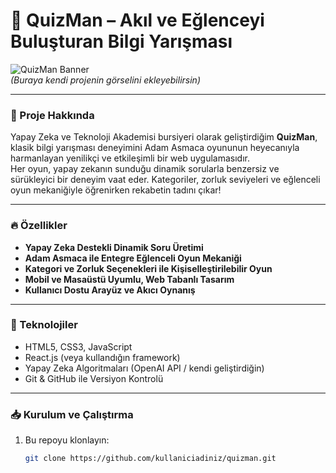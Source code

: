 # 🎯 QuizMan – Akıl ve Eğlenceyi Buluşturan Bilgi Yarışması

![QuizMan Banner](https://user-images.githubusercontent.com/yourusername/quizman-banner.png)  
*(Buraya kendi projenin görselini ekleyebilirsin)*

---

### 🚀 Proje Hakkında  
Yapay Zeka ve Teknoloji Akademisi bursiyeri olarak geliştirdiğim **QuizMan**, klasik bilgi yarışması deneyimini Adam Asmaca oyununun heyecanıyla harmanlayan yenilikçi ve etkileşimli bir web uygulamasıdır.  
Her oyun, yapay zekanın sunduğu dinamik sorularla benzersiz ve sürükleyici bir deneyim vaat eder. Kategoriler, zorluk seviyeleri ve eğlenceli oyun mekaniğiyle öğrenirken rekabetin tadını çıkar!

---

### 🔥 Özellikler  
- **Yapay Zeka Destekli Dinamik Soru Üretimi**  
- **Adam Asmaca ile Entegre Eğlenceli Oyun Mekaniği**  
- **Kategori ve Zorluk Seçenekleri ile Kişiselleştirilebilir Oyun**  
- **Mobil ve Masaüstü Uyumlu, Web Tabanlı Tasarım**  
- **Kullanıcı Dostu Arayüz ve Akıcı Oynanış**

---

### 🎯 Teknolojiler  
- HTML5, CSS3, JavaScript  
- React.js (veya kullandığın framework)  
- Yapay Zeka Algoritmaları (OpenAI API / kendi geliştirdiğin)  
- Git & GitHub ile Versiyon Kontrolü  

---

### 📥 Kurulum ve Çalıştırma  
1. Bu repoyu klonlayın:  
   ```bash
   git clone https://github.com/kullaniciadiniz/quizman.git
